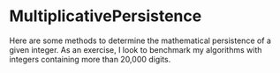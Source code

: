 # MultiplicativePersistence
Here are some methods to determine the mathematical persistence of a given integer. As an exercise, I look to benchmark my algorithms with integers containing more than 20,000 digits.
